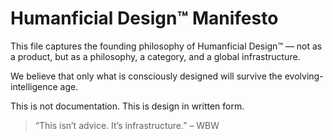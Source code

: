 # Humanficial Design™ Manifesto

This file captures the founding philosophy of Humanficial Design™ — not as a product, but as a philosophy, a category, and a global infrastructure.

We believe that only what is consciously designed will survive the evolving-intelligence age.

This is not documentation.
This is design in written form.

> “This isn’t advice. It’s infrastructure.” – WBW

